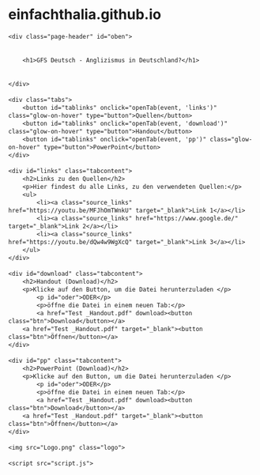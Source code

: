 # einfachthalia.github.io
<!DOCTYPE html>
<html>
<head>
	<meta charset="UTF-8">
	<title>GFS Deutsch</title>
	<link rel="stylesheet" href="style.css">
	<link rel="preconnect" href="https://fonts.googleapis.com">
<link rel="preconnect" href="https://fonts.gstatic.com" crossorigin>
<link href="https://fonts.googleapis.com/css2?family=Lato:ital,wght@0,100;0,300;0,400;1,100;1,300;1,400&family=Unbounded:wght@300&display=swap" rel="stylesheet">
</head>
<body>

	<div class="page-header" id="oben">
		
		
		<h1>GFS Deutsch - Anglizismus in Deutschland?</h1>

		
	</div>
	  
	<div class="tabs">
		<button id="tablinks" onclick="openTab(event, 'links')" class="glow-on-hover" type="button">Quellen</button>
		<button id="tablinks" onclick="openTab(event, 'download')" class="glow-on-hover" type="button">Handout</button>
		<button id="tablinks" onclick="openTab(event, 'pp')" class="glow-on-hover" type="button">PowerPoint</button>
	</div>

	<div id="links" class="tabcontent">
		<h2>Links zu den Quellen</h2>
		<p>Hier findest du alle Links, zu den verwendeten Quellen:</p>
		<ul>
			<li><a class="source_links" href="https://youtu.be/MFJhOmTWnkU" target="_blank">Link 1</a></li>
			<li><a class="source_links" href="https://www.google.de/"  target="_blank">Link 2</a></li>
			<li><a class="source_links" href="https://youtu.be/dQw4w9WgXcQ" target="_blank">Link 3</a></li>
		</ul>
	</div>

	<div id="download" class="tabcontent">
		<h2>Handout (Download)</h2>
		<p>Klicke auf den Button, um die Datei herunterzuladen </p>
			<p id="oder">ODER</p>
			<p>öffne die Datei in einem neuen Tab:</p>
			<a href="Test _Handout.pdf" download><button class="btn">Download</button></a>
		<a href="Test _Handout.pdf" target="_blank"><button class="btn">Öffnen</button></a>
	</div>

	<div id="pp" class="tabcontent">
		<h2>PowerPoint (Download)</h2>
		<p>Klicke auf den Button, um die Datei herunterzuladen </p>
			<p id="oder">ODER</p>
			<p>öffne die Datei in einem neuen Tab:</p>
			<a href="Test _Handout.pdf" download><button class="btn">Download</button></a>
		<a href="Test _Handout.pdf" target="_blank"><button class="btn">Öffnen</button></a>
	</div>
	
	<img src="Logo.png" class="logo">

	<script src="script.js">
  </script>
</body>
</html>

